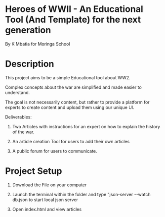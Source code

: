 
# Heroes of WWII - An Educational Tool (And Template) for the next generation

By K Mbatia for Moringa School

# Description

This project aims to be a simple Educational tool about WW2.

Complex concepts about the war are  simplified and made easier to understand.

The goal is not necessarily content, but rather to provide a platform for experts to create content and upload them using our unique UI.

Deliverables:

1. Two Articles with instructions for an expert on how to explain the history of the war.

2. An article creation Tool for users to add their own articles

3. A public forum for users to communicate.

# Project Setup

1. Download the File on your computer

2. Launch the terminal within the folder and type "json-server --watch db.json to start local json server

3. Open index.html and view articles


